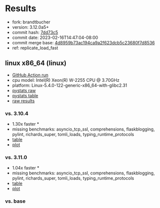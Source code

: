 # Results

- fork: brandtbucher
- version: 3.12.0a5+
- commit hash: [7dd73c5](https://github.com/brandtbucher/cpython/commit/7dd73c5)
- commit date: 2023-02-16T14:47:04-08:00
- commit merge base: [4d8959b73ac194ca9a2f623dcb5c23680f7d8536](https://github.com/brandtbucher/cpython/commit/4d8959b73ac194ca9a2f623dcb5c23680f7d8536)
- ref: replicate_load_fast

## linux x86_64 (linux)

- [GitHub Action run](https://github.com/faster-cpython/benchmarking/actions/runs/4198868914)
- cpu model: Intel(R) Xeon(R) W-2255 CPU @ 3.70GHz
- platform: Linux-5.4.0-122-generic-x86_64-with-glibc2.31
- [pystats raw](bm-20230216-linux-x86_64-brandtbucher-replicate_load_fast-3.12.0a5%2B-7dd73c5-pystats.json)
- [pystats table](bm-20230216-linux-x86_64-brandtbucher-replicate_load_fast-3.12.0a5%2B-7dd73c5-pystats.md)
- [raw results](bm-20230216-linux-x86_64-brandtbucher-replicate_load_fast-3.12.0a5%2B-7dd73c5.json)

### vs. 3.10.4

- 1.30x faster \*
- missing benchmarks: asyncio_tcp_ssl, comprehensions, flaskblogging, pylint, richards_super, tomli_loads, typing_runtime_protocols
- [table](bm-20230216-linux-x86_64-brandtbucher-replicate_load_fast-3.12.0a5%2B-7dd73c5-vs-3.10.4.md)
- [plot](bm-20230216-linux-x86_64-brandtbucher-replicate_load_fast-3.12.0a5%2B-7dd73c5-vs-3.10.4.png)

### vs. 3.11.0

- 1.04x faster \*
- missing benchmarks: asyncio_tcp_ssl, comprehensions, flaskblogging, pylint, richards_super, tomli_loads, typing_runtime_protocols
- [table](bm-20230216-linux-x86_64-brandtbucher-replicate_load_fast-3.12.0a5%2B-7dd73c5-vs-3.11.0.md)
- [plot](bm-20230216-linux-x86_64-brandtbucher-replicate_load_fast-3.12.0a5%2B-7dd73c5-vs-3.11.0.png)

### vs. base

- 1.00x slower
- [table](bm-20230216-linux-x86_64-brandtbucher-replicate_load_fast-3.12.0a5%2B-7dd73c5-vs-base.md)
- [plot](bm-20230216-linux-x86_64-brandtbucher-replicate_load_fast-3.12.0a5%2B-7dd73c5-vs-base.png)


